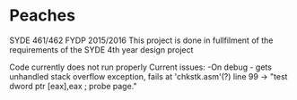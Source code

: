 # Peaches
SYDE 461/462 FYDP 2015/2016
This project is done in fullfilment of the requirements of the SYDE 4th year design project

Code currently does not run properly
Current issues:
-On debug - gets unhandled stack overflow exception, fails at 'chkstk.asm'(?) line 99 -> "test    dword ptr [eax],eax     ; probe page."
